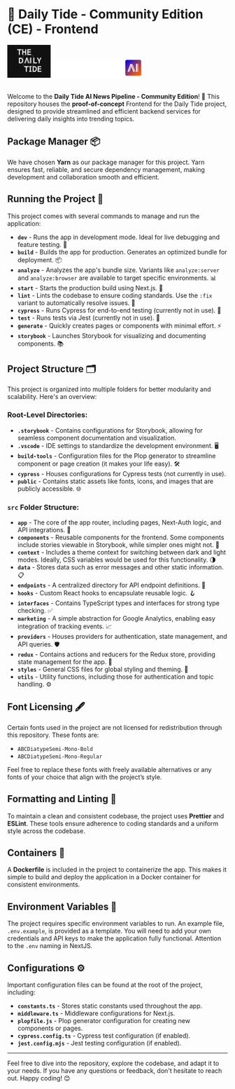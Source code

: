 # 🌊 Daily Tide - Community Edition (CE) - Frontend

<img src="https://github.com/Kickstartai-product/dailytide-community-edition/blob/main/repo-assets/logo.png?raw=true" height="75" /> <img src="https://github.com/Kickstartai-product/dailytide-community-edition/blob/main/repo-assets/logo-kai.svg?raw=true" height="45" /><br><br>

Welcome to the **Daily Tide AI News Pipeline - Community Edition**! 🌊 This repository houses the **proof-of-concept** Frontend for the Daily Tide project, designed to provide streamlined and efficient backend services for delivering daily insights into trending topics.

## Package Manager 📦

We have chosen **Yarn** as our package manager for this project. Yarn ensures fast, reliable, and secure dependency management, making development and collaboration smooth and efficient.

## Running the Project 🚀

This project comes with several commands to manage and run the application:

- **`dev`** - Runs the app in development mode. Ideal for live debugging and feature testing. 🔄
- **`build`** - Builds the app for production. Generates an optimized bundle for deployment. 📦
- **`analyze`** - Analyzes the app's bundle size. Variants like `analyze:server` and `analyze:browser` are available to target specific environments. 📊
- **`start`** - Starts the production build using Next.js. 🏁
- **`lint`** - Lints the codebase to ensure coding standards. Use the `:fix` variant to automatically resolve issues. 🔧
- **`cypress`** - Runs Cypress for end-to-end testing (currently not in use). 🧪
- **`test`** - Runs tests via Jest (currently not in use). 🧷
- **`generate`** - Quickly creates pages or components with minimal effort. ⚡
- **`storybook`** - Launches Storybook for visualizing and documenting components. 📚

## Project Structure 🗂️

This project is organized into multiple folders for better modularity and scalability. Here's an overview:

### Root-Level Directories:

- **`.storybook`** - Contains configurations for Storybook, allowing for seamless component documentation and visualization.
- **`.vscode`** - IDE settings to standardize the development environment. 🖥️
- **`build-tools`** - Configuration files for the Plop generator to streamline component or page creation (it makes your life easy). 🛠️
- **`cypress`** - Houses configurations for Cypress tests (not currently in use).
- **`public`** - Contains static assets like fonts, icons, and images that are publicly accessible. 🌐

### `src` Folder Structure:

- **`app`** - The core of the app router, including pages, Next-Auth logic, and API integrations. 🚪
- **`components`** - Reusable components for the frontend. Some components include stories viewable in Storybook, while simpler ones might not. 🧩
- **`context`** - Includes a theme context for switching between dark and light modes. Ideally, CSS variables would be used for this functionality. 🌗
- **`data`** - Stores data such as error messages and other static information. 📋
- **`endpoints`** - A centralized directory for API endpoint definitions. 🔗
- **`hooks`** - Custom React hooks to encapsulate reusable logic. 🪝
- **`interfaces`** - Contains TypeScript types and interfaces for strong type checking. ✅
- **`marketing`** - A simple abstraction for Google Analytics, enabling easy integration of tracking events. 📈
- **`providers`** - Houses providers for authentication, state management, and API queries. 🛡️
- **`redux`** - Contains actions and reducers for the Redux store, providing state management for the app. 🔄
- **`styles`** - General CSS files for global styling and theming. 🎨
- **`utils`** - Utility functions, including those for authentication and topic handling. ⚙️

## Font Licensing 🖋️

Certain fonts used in the project are not licensed for redistribution through this repository. These fonts are:

- `ABCDiatypeSemi-Mono-Bold`
- `ABCDiatypeSemi-Mono-Regular`

Feel free to replace these fonts with freely available alternatives or any fonts of your choice that align with the project’s style.

## Formatting and Linting 📏

To maintain a clean and consistent codebase, the project uses **Prettier** and **ESLint**. These tools ensure adherence to coding standards and a uniform style across the codebase.

## Containers 🐳

A **Dockerfile** is included in the project to containerize the app. This makes it simple to build and deploy the application in a Docker container for consistent environments.

## Environment Variables 🔑

The project requires specific environment variables to run. An example file, `.env.example`, is provided as a template. You will need to add your own credentials and API keys to make the application fully functional. Attention to the `.env` naming in NextJS.

## Configurations ⚙️

Important configuration files can be found at the root of the project, including:

- **`constants.ts`** - Stores static constants used throughout the app.
- **`middleware.ts`** - Middleware configurations for Next.js.
- **`plopfile.js`** - Plop generator configuration for creating new components or pages.
- **`cypress.config.ts`** - Cypress test configuration (if enabled).
- **`jest.config.mjs`** - Jest testing configuration (if enabled).

---

Feel free to dive into the repository, explore the codebase, and adapt it to your needs. If you have any questions or feedback, don't hesitate to reach out. Happy coding! 😊
